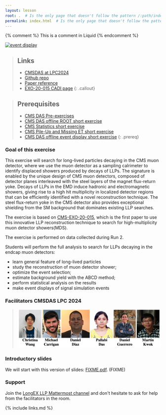 ```yaml
---
layout: lesson
root: .  # Is the only page that doesn't follow the pattern /:path/index.html
permalink: index.html  # Is the only page that doesn't follow the pattern /:path/index.html
---
```


<!-- this is an html comment -->

{% comment %} This is a comment in Liquid {% endcomment %}

<a href="{{ page.root }}/fig/CMS-EXO-20-015_Figure-aux_004-a.png">
  <img src="{{ page.root }}/fig/CMS-EXO-20-015_Figure-aux_004-a.png" alt="event display" height=420 width=600 />
</a>

> ## Links
> * [CMSDAS at LPC2024](https://indico.cern.ch/event/1333922/)
> * [Github repo](https://github.com/Christinaw97/MDS_CMSDAS/tree/2024)
> * [Paper reference](https://cms-results.web.cern.ch/cms-results/public-results/publications/EXO-20-015/index.html)
> * [EXO-20-015 CADI page](https://cms.cern.ch/iCMS/analysisadmin/cadilines?id=2391&ancode=EXO-20-015&tp=an&line=EXO-20-015)
{: .callout}

> ## Prerequisites
>
> * [CMS DAS Pre-exercises](https://fnallpc.github.io/cms-das-pre-exercises/) 
> * [CMS DAS offline ROOT short exercise](https://cmsdas.github.io/root-short-exercise/)
> * [CMS Statistics short exercise](https://fnallpc.github.io/statistics-das/)
> * [CMS Pile-Up and Missing ET short exercise]()
> * [CMS DAS offline event display short exercise](https://twiki.cern.ch/twiki/bin/view/CMS/SWGuideCMSDataAnalysisSchoolLPC2024VisualizationExercise)
{: .prereq}


### Goal of this exercise

This exercise will search for long-lived particles decaying in the CMS muon detector, where we use the muon detector as a sampling calrimeter to identify displaced showers produced by decays of LLPs. 
The signature is enabled by the unique design of CMS muon detectors, composed of detector planes interleaved with the steel layers of the magnet flux-return yoke. Decays of LLPs in the EMD induce hadronic and electromagnetic showers, giving rise to a high hit multiplicity in localized detector regions that can be efficiently identified with a novel reconstruction technique. The steel flux-return yoke in the CMS detector also provides exceptional shielding from the SM background that dominates existing LLP searches. 

The exercise is based on [CMS-EXO-20-015](https://cms-results.web.cern.ch/cms-results/public-results/publications/EXO-20-015/index.html), which is the first paper to use this innovative LLP reconstruction technique to search for high-multiplicity muon detector showers(MDS).

The exercise is performed on data collected during Run 2. 

Students will perform the full analysis to search for LLPs decaying in the endcap muon detectors:
 * learn general feature of long-lived particles
 * study the reconstruction of muon detector shower;
 * optimize the event selection;
 * estimate background yield with the ABCD method;
 * perform statistical analysis on the results
 * make event displays of signal simulation events

### Facilitators CMSDAS LPC 2024
> <img src="fig/facilitators.png" alt="" style="width: 600px;"/>

<!--  * Martin Kwok (FNAL)
 * Christina Wang (Caltech)
 * Daniel Guerrero (FNAL)
 * Daniel Diaz (UCSD)
 * Michael Carrigan (OSU)
 * Pallabi Das (Princeton)	 -->

### Introductory slides

We will start with this version of slides: [FIXME.pdf](). (FIXME)

### Support

Join the [LongEX LLP Mattermost channel](https://mattermost.web.cern.ch/cmsdaslpc2024/channels/longexllp) and don't hesitate to ask for help from the facilitators in the room.


{% include links.md %}
